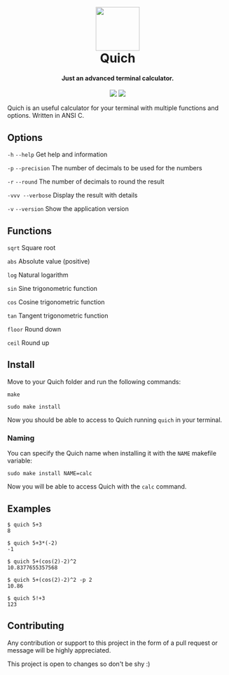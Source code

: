 <h1 align="center">
    <br>
    <img src="https://usbac.com.ve/images/Quich_logo.svg" width=100>
    <br>
    Quich
    <br>
</h1>

<h4 align="center">Just an advanced terminal calculator.</h4>

<p align="center">
<img src="https://img.shields.io/badge/version-1.1.1-blue.svg">
<img src="https://img.shields.io/badge/license-MIT-orange.svg">
</p>

Quich is an useful calculator for your terminal with multiple functions and options. Written in ANSI C.

## Options

`-h` `--help` Get help and information

`-p` `--precision` The number of decimals to be used for the numbers

`-r` `--round` The number of decimals to round the result

`-vvv --verbose` Display the result with details

`-v` `--version` Show the application version

## Functions

`sqrt` Square root

`abs`  Absolute value (positive)

`log`  Natural logarithm

`sin`  Sine trigonometric function

`cos`  Cosine trigonometric function

`tan`  Tangent trigonometric function

`floor`  Round down

`ceil`  Round up

## Install

Move to your Quich folder and run the following commands:

`make`

`sudo make install`

Now you should be able to access to Quich running `quich` in your terminal.

### Naming

You can specify the Quich name when installing it with the `NAME` makefile variable:

`sudo make install NAME=calc`

Now you will be able to access Quich with the `calc` command.

## Examples

```console
$ quich 5+3
8
```
```console
$ quich 5+3*(-2)
-1
```
```console
$ quich 5+(cos(2)-2)^2
10.8377655357568
```
```console
$ quich 5+(cos(2)-2)^2 -p 2
10.86
```
```console
$ quich 5!+3
123
```

## Contributing

Any contribution or support to this project in the form of a pull request or message will be highly appreciated.

This project is open to changes so don't be shy :)
